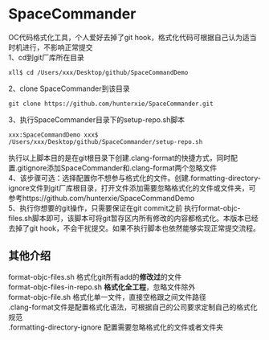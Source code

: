 # SpaceCommander
OC代码格式化工具，个人爱好去掉了git hook，格式化代码可根据自己认为适当时机进行，不影响正常提交
<br>
1、cd到git厂库所在目录<br>
```
xll$ cd /Users/xxx/Desktop/github/SpaceCommandDemo 
```
2、clone SpaceCommander到该目录
```
git clone https://github.com/hunterxie/SpaceCommander.git
```
3、执行SpaceCommander目录下的setup-repo.sh脚本
```
xxx:SpaceCommandDemo xxx$ /Users/xxx/Desktop/github/SpaceCommander/setup-repo.sh 
```
执行以上脚本目的是在git根目录下创建.clang-format的快捷方式，同时配置.gitignore添加SpaceCommander和.clang-format两个忽略文件<br>
4、该步骤可选：选择配置你不想参与格式化的文件。创建.formatting-directory-ignore文件到git厂库根目录，打开文件添加需要忽略格式化的文件或文件夹，可参考https://github.com/hunterxie/SpaceCommandDemo<br>
5、执行你想要的git操作，只需要保证在git commit之前 执行format-objc-files.sh脚本即可，该脚本可将git暂存区内所有修改的内容都格式化。本版本已经去掉了git hook，不会干扰提交。如果不执行脚本也依然能够实现正常提交流程。<br>

## 其他介绍
format-objc-files.sh 格式化git所有add的**修改过**的文件<br>
format-objc-files-in-repo.sh **格式化全工程**，忽略文件除外<br>
format-objc-file.sh 格式化单一文件，直接空格跟之间文件路径<br>
.clang-format文件是配置格式化语法，可根据自己的公司要求定制自己的格式化规范<br>
.formatting-directory-ignore 配置需要忽略格式化的文件或者文件夹<br>

